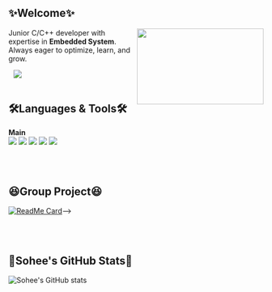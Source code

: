 <!-- <div align="center"> -->

## ✨Welcome✨
  <img align="right" src="https://github.com/user-attachments/assets/a21f5214-29cc-4874-85c0-d09c552c4db0" width="250" height="150">   
  
  Junior C/C++ developer with expertise in **Embedded System**.   
  Always eager to optimize, learn, and grow.   


<a href="https://dev-sohee.tistory.com/">
<img src="http://img.shields.io/badge/-Tech%20Blog-03c65a?style=flat&logo=Bloglovin&link=https://dev-sohee.tistory.com/"
style="height : auto; margin-left : 10px; margin-right : 10px;"/></a>



<br/>
<br/>




🛠Languages & Tools🛠
---
**Main**   
<img src="https://img.shields.io/badge/C-f6f644?style=flat-square&logo=C&logoColor=#00599C"/></a>
<img src="https://img.shields.io/badge/C++-f6f644?style=flat-square&logo=C++&logoColor=#00599C"/></a>
<img src="https://img.shields.io/badge/MATLAB-007396?style=flat-square&logo=MATLAB&logoColor=#007396"/></a>
<img src="https://img.shields.io/badge/python-f6f644?style=flat-square&logo=python&logoColor=#007396"/></a>
<img src="https://img.shields.io/badge/mysql-f7f7f7?style=flat-square&logo=mysql&logoColor=black"/></a>


<br/>
<br/>



😆Group Project😆
---
[![ReadMe Card](https://github-readme-stats.vercel.app/api/pin/?username=Dev-Sohee&repo=Python-AI&show_icons=true&theme=date_night)](https://github.com/Dev-Sohee/Python-AI.git)-->


<br/>
<br/>


💖Sohee's GitHub Stats💖
---
![Sohee's GitHub stats](https://github-readme-stats.vercel.app/api?username=Dev-Sohee&theme=dracula&show_icons=true)


<br/>
<br/>





<!--</div>-->
